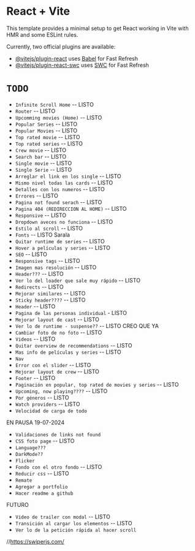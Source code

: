 # React + Vite

This template provides a minimal setup to get React working in Vite with HMR and some ESLint rules.

Currently, two official plugins are available:

- [@vitejs/plugin-react](https://github.com/vitejs/vite-plugin-react/blob/main/packages/plugin-react/README.md) uses [Babel](https://babeljs.io/) for Fast Refresh
- [@vitejs/plugin-react-swc](https://github.com/vitejs/vite-plugin-react-swc) uses [SWC](https://swc.rs/) for Fast Refresh

# `TODO`

- `Infinite Scroll Home` -- LISTO
- `Router` -- LISTO
- `Upcomming movies (Home)` -- LISTO
- `Popular Series` -- LISTO
- `Popular Movies` -- LISTO
- `Top rated movie` -- LISTO
- `Top rated series` -- LISTO
- `Crew movie` -- LISTO
- `Search bar` -- LISTO
- `Single movie` -- LISTO
- `Single Serie` -- LISTO
- `Arreglar el link en los single` -- LISTO
- `Mismo nivel todas las cards` -- LISTO
- `Detalles con los numeros` -- LISTO
- `Errores` -- LISTO
- `Pagina not found serach` -- LISTO
- `Pagina 404 (REDIRECCION AL HOME)` -- LISTO
- `Responsive` -- LISTO
- `Dropdown aveces no funciona` -- LISTO
- `Estilo al scroll` -- LISTO
- `Fonts` -- LISTO Sarala
- `Quitar runtime de series` -- LISTO
- `Hover a películas y series` -- LISTO
- `SEO` -- LISTO
- `Responsive tags` -- LISTO
- `Imagen mas resolución` -- LISTO
- `Header???` -- LISTO
- `Ver lo del loader que sale muy rápido` -- LISTO
- `Redirects` -- LISTO
- `Mejorar similares` -- LISTO
- `Sticky header????` -- LISTO
- `Header` -- LISTO
- `Pagina de las personas individual` - LISTO
- `Mejorar layout de cast` -- LISTO
- `Ver lo de runtime - suspense??` -- LISTO CREO QUE YA
- `Cambiar foto de no foto` -- LISTO
- `Videos` -- LISTO
- `Quitar overview de recommendations` -- LISTO
- `Mas info de películas y series` -- LISTO
- `Nav`
- `Error con el slider` -- LISTO
- `Mejorar layout de crew` -- LISTO
- `Footer` -- LISTO
- `Paginación en popular, top rated de movies y series` -- LISTO
- `Upcoming, now playing????` -- LISTO
- `Por géneros` -- LISTO
- `Watch providers` -- LISTO
- `Velocidad de carga de todo`

EN PAUSA 19-07-2024

- `Validaciones de links not found`
- `CSS foto page` -- LISTO
- `Language???`
- `DarkMode??`
- `Flicker`
- `Fondo con el otro fondo` -- LISTO
- `Reducir css` -- LISTO
- `Remate`
- `Agregar a portfolio`
- `Hacer readme a github`

FUTURO

- `Video de trailer con modal` -- LISTO
- `Transición al cargar los elementos` -- LISTO
- `Ver lo de la petición rápida al hacer scroll`

//https://swiperjs.com/
